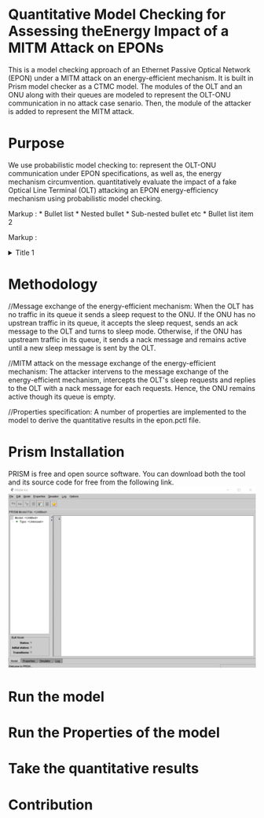 # Quantitative Model Checking for Assessing theEnergy Impact of a MITM Attack on EPONs
This is a model checking approach of an Ethernet Passive Optical Network (EPON) under a MITM attack on an energy-efficient mechanism. It is built in Prism model checker as a CTMC model. 
The modules of the OLT and an ONU along with their queues are modeled to represent the OLT-ONU communication in no attack case senario.
Then, the module of the attacker is added to represent the MITM attack.

# Purpose
We use probabilistic model checking to:
  represent the OLT-ONU communication under EPON specifications, as well as, the energy mechanism circumvention.
  quantitatively evaluate the impact of a fake Optical Line Terminal (OLT) attacking an EPON energy-efficiency mechanism using probabilistic model checking.

 Markup : * Bullet list
              * Nested bullet
                  * Sub-nested bullet etc
          * Bullet list item 2
          
Markup : <details>
           <summary>Title 1</summary>
           <p>Content 1 Content 1 Content 1 Content 1 Content 1</p>
         </details>
         
# Methodology

//Message exchange of the energy-efficient mechanism: 
When the OLT has no traffic in its queue it sends a sleep request to the ONU. If the ONU has no upstrean traffic in its queue, it accepts the sleep request, sends an ack message to the OLT and turns to sleep mode.
Otherwise, if the ONU has upstream traffic in its queue, it sends a nack message and remains active until a new sleep message is sent by the OLT.

//MITM attack on the message exchange of the energy-efficient mechanism: 
The attacker intervens to the message exchange of the energy-efficient mechanism, intercepts the OLT's sleep requests and replies to the OLT with a nack message for each requests. Hence, the ONU remains active though its queue is empty.  

//Properties specification: 
A number of properties are implemented to the model to derive the quantitative results in the epon.pctl file.  

# Prism Installation
PRISM is free and open source software. You can download both the tool and its source code for free from the following link.
<img src="images/prim model checker.png">

# Run the model

# Run the Properties of the model

# Take the quantitative results

# Contribution
